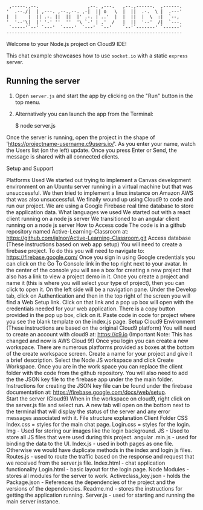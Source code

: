 
     ,-----.,--.                  ,--. ,---.   ,--.,------.  ,------.
    '  .--./|  | ,---. ,--.,--. ,-|  || o   \  |  ||  .-.  \ |  .---'
    |  |    |  || .-. ||  ||  |' .-. |`..'  |  |  ||  |  \  :|  `--, 
    '  '--'\|  |' '-' ''  ''  '\ `-' | .'  /   |  ||  '--'  /|  `---.
     `-----'`--' `---'  `----'  `---'  `--'    `--'`-------' `------'
    ----------------------------------------------------------------- 


Welcome to your Node.js project on Cloud9 IDE!

This chat example showcases how to use `socket.io` with a static `express` server.

## Running the server

1) Open `server.js` and start the app by clicking on the "Run" button in the top menu.

2) Alternatively you can launch the app from the Terminal:

    $ node server.js

Once the server is running, open the project in the shape of 'https://projectname-username.c9users.io/'. As you enter your name, watch the Users list (on the left) update. Once you press Enter or Send, the message is shared with all connected clients.

Setup and Support

Platforms Used
    We started out trying to implement a Canvas development environment on an Ubuntu server running in a virtual machine but that was unsuccessful.
    We then tried to implement a linux instance on Amazon AWS that was also unsuccessful.
    We finally wound up using Cloud9 to code and run our project.
    We are using a Google Firebase real time database to store the application data.
What languages we used
    We started out with a react client running on a node js server
    We transitioned to an angular client running on a node js server
How to Access code
    The code is in a github repository named Active-Learning-Classroom at: https://github.com/jalnor/Active-Learning-Classroom.git 
Access database (These instructions based on web app setup)
    You will need to create a firebase project. To do this you will need to navigate to: https://firebase.google.com/
    Once you sign in using Google credentials you can click on the Go To Console link in the top right next to your avatar. In the center of the console you will see a box for creating a new project that also has a link to view a project demo in it. 
    Once you create a project and name it (this is where you will select your type of project), then you can click to open it. On the left side will be a navigation pane. 
    Under the Develop tab, click on Authentication and then in the top right of the screen you will find a Web Setup link. 
    Click on that link and a pop up box will open with the credentials needed for your web application. There is a copy button provided in the pop up box, click on it. 
    Paste code in code for project where you see the blank template on the index.js page. 
Setup Cloud9 Environment (These instructions are based on the original Cloud9 platform)
    You will need to create an account with cloud9 at: https://c9.io (Important Note: This has changed and now is AWS Cloud 9!)
    Once you login you can create a new workspace. 
    There are numerous platforms provided as boxes at the bottom of the create workspace screen. 
    Create a name for your project and give it a brief description.
    Select the Node JS workspace and click Create Workspace.
    Once you are in the work space you can replace the client folder with the code from the github repository.
    You will also need to add the the JSON key file to the firebase app under the the main folder. Instructions for creating the JSON key file can be found under the firebase documentation at: https://firebase.google.com/docs/web/setup.	
Start the server (Cloud9)
    When in the workspace on cloud9, right click on the server.js file and select run. A new tab will open on the bottom next to the terminal that will display the status of the server and any error messages associated with it.
File structure explanation
Client Folder
    CSS
    Index.css = styles for the main chat page.
    Login.css = styles for the login.
    Img - Used for storing our images like the login background.
    JS - Used to store all JS files that were used during this project.
    angular .min.js - used for binding the data to the UI.
    Index.js - used in both pages as one file. Otherwise we would have duplicate methods in the index and login js files.
    Routes.js - used to route the traffic based on the response and request that we received from the server.js file.
    Index.html - chat application functionality
    Login.html - basic layout for the login page.
Node Modules - stores all modules for the server to work.
Activeclass_key.json - holds the 
Package.json - References the dependencies of the project and the versions of the dependencies. 
Readme.md - stores the instructions for getting the application running. 
Server.js - used for starting and running the main server instance. 
